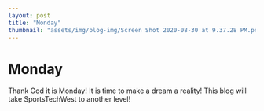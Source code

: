 ```yaml
---
layout: post
title: "Monday"
thumbnail: "assets/img/blog-img/Screen Shot 2020-08-30 at 9.37.28 PM.png"
---
```


# Monday

Thank God it is Monday! It is time to make a dream a reality!  This blog will take SportsTechWest to another level!

